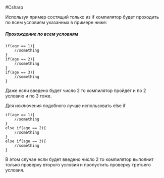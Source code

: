 #Csharp 

Используя пример состящий только из if компилятор будет проходить по всем условиям указанных в примере ниже:


##### Прохождение по всем условиям
```dotnet
if(age == 1){
	//something
}
if(age == 2){
	//something
}
if(age == 3){
	//something
}

```
Даже если введено будет число 2 то компилятор пройдёт и по 2 условию и по 3 тоже.

Для исключения подобного лучше использовать else if

```dotnet
if(age == 1){
	//something
}
else if(age == 2){
	//something
}
else if(age == 3){
	//something
}

```

В этом случае если будет введено число 2 то компилятор выполнит только проверку второго условия и пропустить проверку третьего условия.
